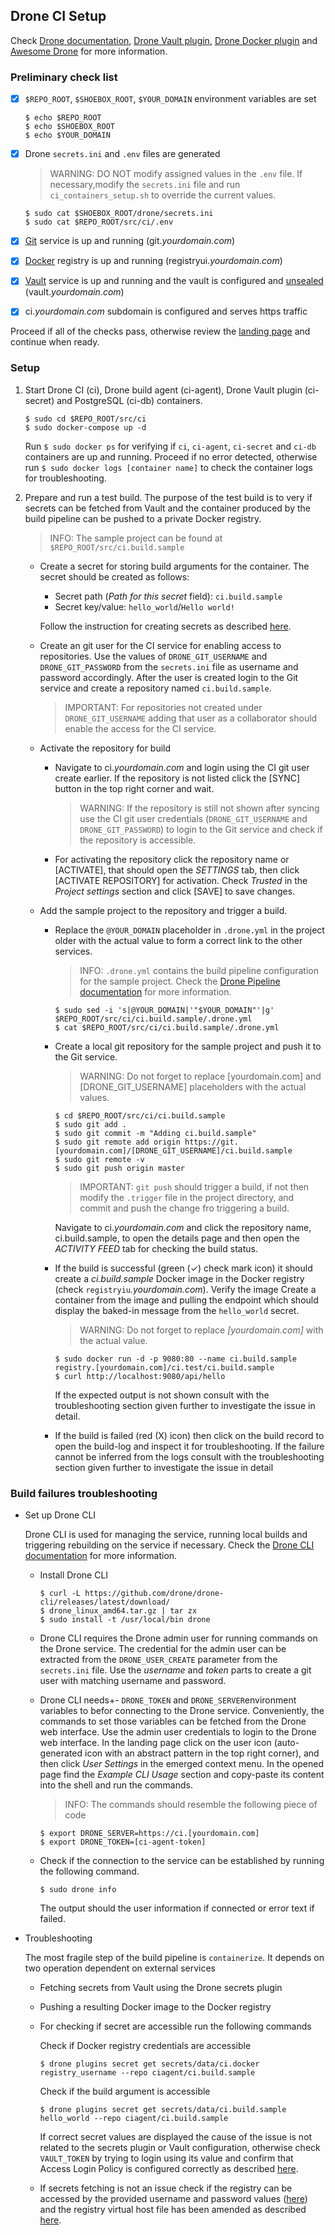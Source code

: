 ## Drone CI Setup

Check [Drone documentation](https://docs.drone.io/), [Drone Vault plugin](https://readme.drone.io/extend/secrets/vault/), [Drone Docker plugin](http://plugins.drone.io/drone-plugins/drone-docker/) and [Awesome Drone](https://github.com/drone/awesome-drone) for more information.

### Preliminary check list

- [x] `$REPO_ROOT`, `$SHOEBOX_ROOT`, `$YOUR_DOMAIN` environment variables are set

    ```
    $ echo $REPO_ROOT
    $ echo $SHOEBOX_ROOT
    $ echo $YOUR_DOMAIN
    ```

- [x] Drone `secrets.ini` and `.env` files are generated

    > WARNING: DO NOT modify assigned values in the `.env` file. If necessary,modify the `secrets.ini` file and run `ci_containers_setup.sh` to override the current values.

    ```
    $ sudo cat $SHOEBOX_ROOT/drone/secrets.ini
    $ sudo cat $REPO_ROOT/src/ci/.env
    ```

- [x] [Git](/src/git/README.md) service is up and running (git._yourdomain.com_)

- [x] [Docker](/src/registry/README.md) registry is up and running (registryui._yourdomain.com_)

- [x] [Vault](/src/vault/README.md) service is up and running and the vault is configured and [unsealed](/src/vault/README.md#unseal-vault) (vault._yourdomain.com_)

- [x] ci._yourdomain.com_ subdomain is configured and serves https traffic

Proceed if all of the checks pass, otherwise review the [landing page](/src/README.md#setup-outline) and continue when ready.

### Setup

1. Start Drone CI (ci), Drone build agent (ci-agent), Drone Vault plugin (ci-secret) and PostgreSQL (ci-db) containers.

      ```
      $ sudo cd $REPO_ROOT/src/ci
      $ sudo docker-compose up -d
      ```

    Run `$ sudo docker ps` for verifying if `ci`, `ci-agent`, `ci-secret` and `ci-db`  containers are up and running. Proceed if no error detected, otherwise run `$ sudo docker logs [container name]` to check the container logs for troubleshooting.

2. Prepare and run a test build. The purpose of the test build is to very if secrets can be fetched from Vault and the container produced by the build pipeline can be pushed to a private Docker registry.

    > INFO: The sample project can be found at `$REPO_ROOT/src/ci.build.sample`

    -  Create a secret for storing build arguments for the container. The secret should be created as follows:

        - Secret path (_Path for this secret_ field): `ci.build.sample`
        - Secret key/value: `hello_world`/`Hello world!`

        Follow the instruction for creating secrets as described [here](/src/vault/README.md#create-a-secret).

    -  Create an git user for the CI service for enabling access to repositories. Use the values of `DRONE_GIT_USERNAME` and `DRONE_GIT_PASSWORD` from the `secrets.ini` file as username and password accordingly. After the user is created login to the Git service and create a repository named `ci.build.sample`.
      
        > IMPORTANT: For repositories not created under `DRONE_GIT_USERNAME` adding that user as a collaborator should enable the access for the CI service.


    - Activate the repository for build

      - Navigate to ci._yourdomain.com_ and login using the CI git user create earlier. If the repository is not listed click the [SYNC] button in the top right corner and wait.

        > WARNING: If the repository is still not shown after syncing use the CI git user credentials (`DRONE_GIT_USERNAME` and `DRONE_GIT_PASSWORD`) to login to the Git service and check if the repository is accessible.

      - For activating the repository click the repository name or [ACTIVATE], that should open the _SETTINGS_ tab, then click [ACTIVATE REPOSITORY] for activation. Check _Trusted_ in the _Project settings_ section and click [SAVE] to save changes.


    - Add the sample project to the repository and trigger a build.

        - Replace the `@YOUR_DOMAIN` placeholder in `.drone.yml` in the project older with the actual value to form a correct link to the other services.

          > INFO: `.drone.yml` contains the build pipeline configuration for the sample project. Check the [Drone Pipeline documentation](https://docs.drone.io/configure/pipeline/) for more information.

          ```
          $ sudo sed -i 's|@YOUR_DOMAIN|'"$YOUR_DOMAIN"'|g' $REPO_ROOT/src/ci/ci.build.sample/.drone.yml
          $ cat $REPO_ROOT/src/ci/ci.build.sample/.drone.yml
          ```

      - Create a local git repository for the sample project and push it to the Git service.

        > WARNING: Do not forget to replace [yourdomain.com] and [DRONE_GIT_USERNAME] placeholders with the actual values.

        ```
        $ cd $REPO_ROOT/src/ci/ci.build.sample
        $ sudo git add .
        $ sudo git commit -m "Adding ci.build.sample"
        $ sudo git remote add origin https://git.[yourdomain.com]/[DRONE_GIT_USERNAME]/ci.build.sample
        $ sudo git remote -v
        $ sudo git push origin master
        ```

        > IMPORTANT: `git push` should trigger a build, if not then modify the `.trigger` file in the project directory, and commit and push the change fro triggering a build.

        Navigate to ci._yourdomain.com_ and click the repository name, ci.build.sample, to open the details page and then open the _ACTIVITY FEED_ tab for checking the build status.

      - If the build is successful (green (✓) check mark icon) it should create a _ci.build.sample_ Docker image in the Docker registry (check `registryiu`_.yourdomain.com_). Verify the image Create a container from the image and pulling the endpoint which should display the baked-in message from the `hello_world` secret.

          > WARNING: Do not forget to replace _[yourdomain.com]_ with the actual value.

          ```
          $ sudo docker run -d -p 9080:80 --name ci.build.sample registry.[yourdomain.com]/ci.test/ci.build.sample
          $ curl http://localhost:9080/api/hello
          ```

        If the expected output is not shown consult with the troubleshooting section given further to investigate the issue in detail.

      - If the build is failed (red (X) icon) then click on the build record to open the build-log and inspect it for troubleshooting. If the failure cannot be inferred from the logs consult with the troubleshooting section given further to investigate the issue in detail

### Build failures troubleshooting

  - Set up Drone CLI

      Drone CLI is used for managing the service, running local builds and triggering rebuilding on the service if necessary. Check the [Drone CLI documentation](https://docs.drone.io/cli/) for more information.

    - Install Drone CLI

        ```
        $ curl -L https://github.com/drone/drone-cli/releases/latest/download/
        $ drone_linux_amd64.tar.gz | tar zx
        $ sudo install -t /usr/local/bin drone 
        ```

    - Drone CLI requires the Drone admin user for running commands on the Drone service. The credential for the admin user can be extracted from the `DRONE_USER_CREATE` parameter from the `secrets.ini` file. Use the _username_ and _token_ parts to create a git user with matching username and password.

    - Drone CLI needs+- `DRONE_TOKEN` and `DRONE_SERVER`environment variables to befor connecting to the Drone service. Conveniently, the commands to set those variables can be fetched from the Drone web interface. Use the admin user credentials to login to the Drone web interface. In the landing page click on the user icon (auto-generated icon with an abstract pattern in the top right corner), and then click _User Settings_ in the emerged context menu. In the opened page find the _Example CLI Usage_ section and copy-paste its content into the shell and run the commands.

      > INFO: The commands should resemble the following piece of code
        ```
        $ export DRONE_SERVER=https://ci.[yourdomain.com]
        $ export DRONE_TOKEN=[ci-agent-token]
        ```

    - Check if the connection to the service can be established by running the following command.

      ```
      $ sudo drone info
      ```

      The output should the user information if connected or error text if failed.

- Troubleshooting


  The most fragile step of the build pipeline is `containerize`. It depends on two operation dependent on external services

    - Fetching secrets from Vault using the Drone secrets plugin 
    - Pushing a resulting Docker image to the Docker registry

  - For checking if secret are accessible run the following commands

    Check if Docker registry credentials are accessible
    ```
    $ drone plugins secret get secrets/data/ci.docker registry_username --repo ciagent/ci.build.sample
    ```

    Check if the build argument is accessible
    ```
    $ drone plugins secret get secrets/data/ci.build.sample hello_world --repo ciagent/ci.build.sample
    ```

    If correct secret values are displayed the cause of the issue is not related to the secrets plugin or Vault configuration, otherwise check `VAULT_TOKEN` by trying to login using its value and confirm that Access Login Policy is configured correctly as described [here](/src/vault/README.md#acl-policy).

  - If secrets fetching is not an issue check if the registry can be accessed by the provided username and password values ([here](/src/registry/README.md#docker-registry-username-and-password)) and the registry virtual host file has been amended as described [here](/README.md#modify-registry-vhost-config).

